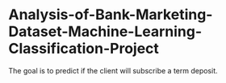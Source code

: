 # Analysis-of-Bank-Marketing-Dataset-Machine-Learning-Classification-Project
The goal is to predict if the client will subscribe a term deposit.

